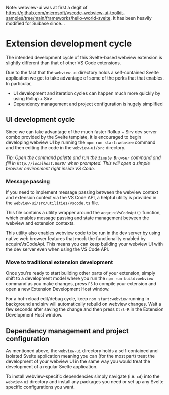 Note: webview-ui was at first a degit of https://github.com/microsoft/vscode-webview-ui-toolkit-samples/tree/main/frameworks/hello-world-svelte. It has been heavily modified for Suibase since...

# Extension development cycle

The intended development cycle of this Svelte-based webview extension is slightly different than that of other VS Code extensions.

Due to the fact that the `webview-ui` directory holds a self-contained Svelte application we get to take advantage of some of the perks that that enables. In particular,

- UI development and iteration cycles can happen much more quickly by using Rollup + Sirv
- Dependency management and project configuration is hugely simplified

## UI development cycle

Since we can take advantage of the much faster Rollup + Sirv dev server combo provided by the Svelte template, it is encouraged to begin developing webview UI by running the `npm run start:webview` command and then editing the code in the `webview-ui/src` directory.

_Tip: Open the command palette and run the `Simple Browser` command and fill in `http://localhost:8080/` when prompted. This will open a simple browser environment right inside VS Code._

### Message passing

If you need to implement message passing between the webview context and extension context via the VS Code API, a helpful utility is provided in the `webview-ui/src/utilities/vscode.ts` file.

This file contains a utility wrapper around the `acquireVsCodeApi()` function, which enables message passing and state management between the webview and extension contexts.

This utility also enables webview code to be run in the dev server by using native web browser features that mock the functionality enabled by acquireVsCodeApi. This means you can keep building your webview UI with the dev server even when using the VS Code API.

### Move to traditional extension development

Once you're ready to start building other parts of your extension, simply shift to a development model where you run the `npm run build:webview` command as you make changes, press `F5` to compile your extension and open a new Extension Development Host window. 

For a hot-reload edit/debug cycle, keep `npm start:webview` running in background and sirv will automatically rebuild on webview changes. Wait a few seconds after saving the change and then press `Ctrl-R` in the Extension Development Host window.

## Dependency management and project configuration

As mentioned above, the `webview-ui` directory holds a self-contained and isolated Svelte application meaning you can (for the most part) treat the development of your webview UI in the same way you would treat the development of a regular Svelte application.

To install webview-specific dependencies simply navigate (i.e. `cd`) into the `webview-ui` directory and install any packages you need or set up any Svelte specific configurations you want.
